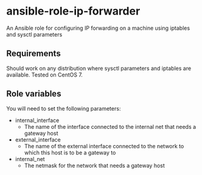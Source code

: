 # ansible-role-ip-forwarder
An Ansible role for configuring IP forwarding on a machine using iptables and
sysctl parameters

Requirements
------------

Should work on any distribution where sysctl parameters and iptables are
available. Tested on CentOS 7.

Role variables
--------------

You will need to set the following parameters:

  * internal_interface
    * The name of the interface connected to the internal net that needs a
      gateway host
  * external_interface
    * The name of the external interface connected to the network to which this
      host is to be a gateway to
  * internal_net
    * The netmask for the network that needs a gateway host
